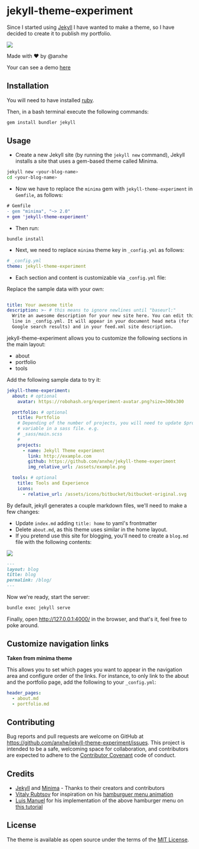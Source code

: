 # jekyll-theme-experiment

Since I started using [Jekyll](https://jekyllrb.com/) I have wanted to make a theme, so I have decided to create it to publish my portfolio.

![](https://cl.ly/2F3f432B0z09/Screen%20Recording%202018-02-24%20at%2011.23%20p.m..gif)

Made with ♥️ by @anxhe

Your can see a demo [here](https://anxhe.github.io/jekyll-theme-experiment/)

## Installation

You will need to have installed [ruby](https://www.ruby-lang.org/en/documentation/installation/).

Then, in a bash terminal execute the following commands:

```sh
gem install bundler jekyll
```

## Usage

- Create a new Jekyll site (by running the `jekyll new` command), Jekyll installs a site that uses a gem-based theme called Minima.

```bash
jekyll new <your-blog-name>
cd <your-blog-name>
```
- Now we have to replace the `minima` gem with `jekyll-theme-experiment` in `Gemfile`, as follows:

```diff
# Gemfile
- gem "minima", "~> 2.0"
+ gem 'jekyll-theme-experiment'
```

- Then run:

`bundle install`

- Next, we need to replace `minima` theme key in `_config.yml` as follows:

```yml
# _config.yml
theme: jekyll-theme-experiment
```

- Each section and content is customizable via `_config.yml` file:

Replace the sample data with your own:

```yml

title: Your awesome title
description: >- # this means to ignore newlines until "baseurl:"
  Write an awesome description for your new site here. You can edit this
  line in _config.yml. It will appear in your document head meta (for
  Google search results) and in your feed.xml site description.
```

jekyll-theme-experiment allows you to customize the following sections in the main layout:

  - about
  - portfolio
  - tools

Add the following sample data to try it:

```yml
jekyll-theme-experiment:
  about: # optional
    avatar: https://robohash.org/experiment-avatar.png?size=300x300

  portfolio: # optional
    title: Portfolio
    # Depending of the number of projects, you will need to update $projects
    # variable in a sass file. e.g.
    # _sass/main.scss
    #
    projects:
      - name: Jekyll Theme experiment
        link: http://example.com
        github: https://github.com/anxhe/jekyll-theme-experiment
        img_relative_url: /assets/example.png

  tools: # optional
    title: Tools and Experience 
    icons:
      - relative_url: /assets/icons/bitbucket/bitbucket-original.svg
```

By default, jekyll generates a couple markdown files, we'll need to make
a few changes:

- Update `index.md` adding `title: home` to yaml's frontmatter
- Delete `about.md`, as this theme uses similar in the home layout.
- If you pretend use this site for blogging, you'll need to create a `blog.md` file with the following contents:

![](https://cl.ly/3h3v3b210c0p/Screen%20Recording%202018-02-24%20at%2011.27%20p.m..gif)

```md
---
layout: blog
title: blog
permalink: /blog/
---
```

Now we're ready, start the server:

```sh
bundle exec jekyll serve
```

Finally, open  http://127.0.0.1:4000/ in the browser, and that's it, feel free to poke around.

## Customize navigation links

**Taken from minima theme**

This allows you to set which pages you want to appear in the navigation area and configure order of the links. For instance, to only link to the about and the portfolio page, add the following to your `_config.yml`:

```yml
header_pages:
  - about.md
  - portfolio.md
```

## Contributing

Bug reports and pull requests are welcome on GitHub at https://github.com/anxhe/jekyll-theme-experiment/issues. This project is intended to be a safe, welcoming space for collaboration, and contributors are expected to adhere to the [Contributor Covenant](http://contributor-covenant.org) code of conduct.

## Credits

- [Jekyll](https://github.com/jekyll/jekyll) and [Minima](https://github.com/jekyll/minima) - Thanks to their creators and contributors
- [Vitaly Rubtsov](https://dribbble.com/Vitwai) for inspiration on  his [hamburguer menu animation](https://dribbble.com/shots/2293621-Hamburger-Menu-Animation)
- [Luis Manuel](https://scotch.io/@lmgonzalves) for his implementation of the above hamburger menu on [this tutorial](https://scotch.io/tutorials/building-a-morphing-hamburger-menu-with-css)

## License

The theme is available as open source under the terms of the [MIT License](https://opensource.org/licenses/MIT).
